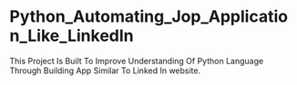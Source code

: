 # Python_Automating_Jop_Application_Like_LinkedIn
This Project Is Built  To Improve Understanding Of Python Language Through Building App Similar To Linked In website.

